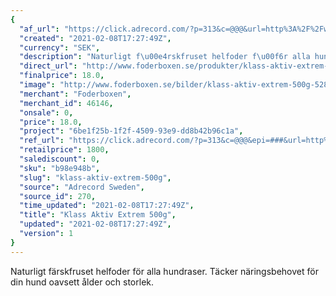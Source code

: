 ```yaml
---
{
  "af_url": "https://click.adrecord.com/?p=313&c=@@@&url=http%3A%2F%2Fwww.foderboxen.se%2Fprodukter%2Fklass-aktiv-extrem-500g%2C528",
  "created": "2021-02-08T17:27:49Z",
  "currency": "SEK",
  "description": "Naturligt f\u00e4rskfruset helfoder f\u00f6r alla hundraser. T\u00e4cker n\u00e4ringsbehovet f\u00f6r din hund oavsett \u00e5lder och storlek.",
  "direct_url": "http://www.foderboxen.se/produkter/klass-aktiv-extrem-500g,528",
  "finalprice": 18.0,
  "image": "http://www.foderboxen.se/bilder/klass-aktiv-extrem-500g-528.png",
  "merchant": "Foderboxen",
  "merchant_id": 46146,
  "onsale": 0,
  "price": 18.0,
  "project": "6be1f25b-1f2f-4509-93e9-dd8b42b96c1a",
  "ref_url": "https://click.adrecord.com/?p=313&c=@@@&epi=###&url=http%3A%2F%2Fwww.foderboxen.se%2Fprodukter%2Fklass-aktiv-extrem-500g%2C528",
  "retailprice": 1800,
  "salediscount": 0,
  "sku": "b98e948b",
  "slug": "klass-aktiv-extrem-500g",
  "source": "Adrecord Sweden",
  "source_id": 270,
  "time_updated": "2021-02-08T17:27:49Z",
  "title": "Klass Aktiv Extrem 500g",
  "updated": "2021-02-08T17:27:49Z",
  "version": 1
}
---
```


<p>Naturligt färskfruset helfoder för alla hundraser. Täcker näringsbehovet för din hund oavsett ålder och storlek.</p>
